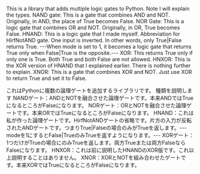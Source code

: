 This is a library that adds multiple logic gates to Python. Note
I will explain the types.
NAND gate: This is a gate that combines AND and NOT. Originally, in AND, the place of True becomes False.
NOR Gate: This is a logic gate that combines OR and NOT. Originally, in OR, True becomes False.
HNAND: This is a logic gate that I made myself. Abbreviation for HirfNotAND gate. One input is inverted. In other words, only True|False returns True. ---When mode is set to 1, it becomes a logic gate that returns True only when False|True is the opposite.---
XOR: This returns True only if only one is True. Both True and both False are not allowed.
HNXOR: This is the XOR version of HNAND that I explained earlier. There is nothing further to explain.
XNOR: This is a gate that combines XOR and NOT. Just use XOR to return True and set it to False.

これはPythonに複数の論理ゲートを追加するライブラリです。
種類を説明します
NANDゲート：ANDとNOTを融合させた論理ゲートです。本来ANDではTrueになるところがFalseになります。
NORゲート：ORとNOTを融合させた論理ゲートです。本来ORではTrueになるところがFalseになります。
HNAND：これは私が作った論理ゲートです。HirfNotANDゲートの省略です。片方の入力が反転されたANDゲートです。つまりTrue|Falseの場合のみがTrueを返します。---modeを1にするとFalse|TrueのみTrueを返すようになります。---
XORゲート：1つだけがTrueの場合にのみTrueを返します。両方Trueまたは両方FalseならFalseになります。
HNXOR：これは前に説明したHNANDのXOR版です。これ以上説明することはありません。
XNOR：XORとNOTを組み合わせたゲートです。本来XORではTrueになるところがFalseになります。
